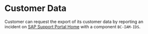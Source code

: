 <!-- loio918c93c032d14b7fae5d900c960896e0 -->

# Customer Data

Customer can request the export of its customer data by reporting an incident on [SAP Support Portal Home](https://support.sap.com/en/index.html) with a component `BC-IAM-IDS`.

